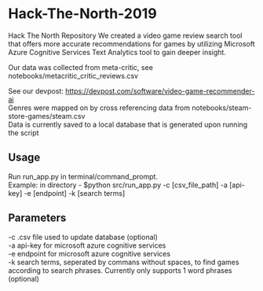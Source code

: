 # Hack-The-North-2019
Hack The North Repository
We created a video game review search tool that offers more accurate recommendations for games by utilizing Microsoft Azure Cognitive Services Text Analytics tool to gain deeper insight.

Our data was collected from meta-critic, see notebooks/metacritic_critic_reviews.csv

See our devpost: https://devpost.com/software/video-game-recommender-ai
<br>
Genres were mapped on by cross referencing data from notebooks/steam-store-games/steam.csv
<br>
Data is currently saved to a local database that is generated upon running the script

## Usage
Run run_app.py in terminal/command_prompt.
<br>
Example: in directory - $python src/run_app.py -c [csv_file_path] -a [api-key] -e [endpoint] -k [search terms]

## Parameters
-c .csv file used to update database (optional)
<br>
-a api-key for microsoft azure cognitive services
<br>
-e endpoint for microsoft azure cognitive services
<br>
-k search terms, seperated by commans without spaces, to find games according to search phrases. Currently only supports 1 word phrases (optional)
